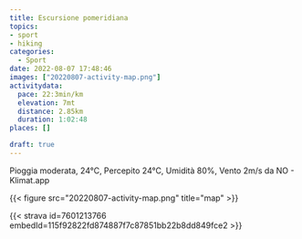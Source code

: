 ```yaml
---
title: Escursione pomeridiana 
topics:
- sport
- hiking
categories:
  - Sport
date: 2022-08-07 17:48:46
images: ["20220807-activity-map.png"]
activitydata:
  pace: 22:3min/km
  elevation: 7mt
  distance: 2.85km
  duration: 1:02:48
places: []

draft: true
---
```


Pioggia moderata, 24°C, Percepito 24°C, Umidità 80%, Vento 2m/s da NO - Klimat.app

<!--more-->




{{< figure src="20220807-activity-map.png" title="map" >}}


{{< strava id=7601213766 embedId=115f92822fd874887f7c87851bb22b8dd849fce2 >}}
